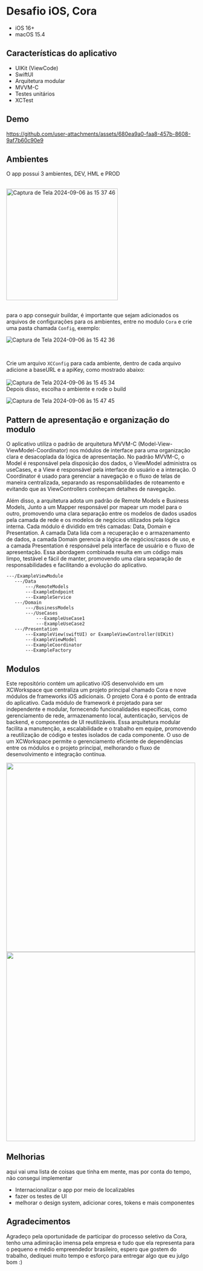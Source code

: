 # Desafio iOS, Cora
 - iOS 16+
 - macOS 15.4
   
## Características do aplicativo
 - UIKit (ViewCode)
 - SwiftUI
 - Arquitetura modular
 - MVVM-C
 - Testes unitários
 - XCTest
## Demo

https://github.com/user-attachments/assets/680ea9a0-faa8-457b-8608-9af7b60c90e9

## Ambientes
O app possui 3 ambientes, DEV, HML e PROD
<br>
<br>

<img width="295" alt="Captura de Tela 2024-09-06 às 15 37 46" src="https://github.com/user-attachments/assets/db8583ba-b352-49ac-a765-9959ca32e1fa">
<br>
<br>

para o app conseguir buildar, é importante que sejam adicionados os arquivos de configurações para os ambientes, entre no modulo `Cora` e crie uma pasta chamada `Config`, exemplo:
<br>


![Captura de Tela 2024-09-06 às 15 42 36](https://github.com/user-attachments/assets/7608cd77-d20f-4027-8d55-d4ac2755e51c)

<br>

Crie um arquivo `XCConfig` para cada ambiente, dentro de cada arquivo adicione a baseURL e a apiKey, como mostrado abaixo:
<br>
<br>
![Captura de Tela 2024-09-06 às 15 45 34](https://github.com/user-attachments/assets/2acb6be6-36b7-42a5-a4fc-1238717e2bb0)
<br>
Depois disso, escolha o ambiente e rode o build

![Captura de Tela 2024-09-06 às 15 47 45](https://github.com/user-attachments/assets/8eccb523-3ce9-4af8-9209-bd6ea01bd58d)


## Pattern de apresentação e organização do modulo
O aplicativo utiliza o padrão de arquitetura MVVM-C (Model-View-ViewModel-Coordinator) nos módulos de interface para uma organização clara e desacoplada da lógica de apresentação. No padrão MVVM-C, o Model é responsável pela disposição dos dados, o ViewModel administra os useCases, e a View é responsável pela interface do usuário e a interação. O Coordinator é usado para gerenciar a navegação e o fluxo de telas de maneira centralizada, separando as responsabilidades de roteamento e evitando que as ViewControllers conheçam detalhes de navegação.

Além disso, a arquitetura adota um padrão de Remote Models e Business Models, Junto a um Mapper responsável por mapear um model para o outro, promovendo uma clara separação entre os modelos de dados usados pela camada de rede e os modelos de negócios utilizados pela lógica interna. Cada módulo é dividido em três camadas: Data, Domain e Presentation. A camada Data lida com a recuperação e o armazenamento de dados, a camada Domain gerencia a lógica de negócios/casos de uso, e a camada Presentation é responsável pela interface de usuário e o fluxo de apresentação. Essa abordagem combinada resulta em um código mais limpo, testável e fácil de manter, promovendo uma clara separação de responsabilidades e facilitando a evolução do aplicativo.
```
---/ExampleViewModule
   ---/Data
       ---/RemoteModels
       ---ExampleEndpoint
       ---ExampleService
   ---/Domain
       ---/BusinessModels
       ---/UseCases
           ---ExampleUseCase1
           ---ExampleUseCase2
   ---/Presentation
       ---ExampleView(swiftUI) or ExampleViewController(UIKit)
       ---ExampleViewModel
       ---ExampleCoordinator
       ---ExampleFactory
```

## Modulos
Este repositório contém um aplicativo iOS desenvolvido em um XCWorkspace que centraliza um projeto principal chamado Cora e nove módulos de frameworks iOS adicionais. O projeto Cora é o ponto de entrada do aplicativo. Cada módulo de framework é projetado para ser independente e modular, fornecendo funcionalidades específicas, como gerenciamento de rede, armazenamento local, autenticação, serviços de backend, e componentes de UI reutilizáveis. Essa arquitetura modular facilita a manutenção, a escalabilidade e o trabalho em equipe, promovendo a reutilização de código e testes isolados de cada componente. O uso de um XCWorkspace permite o gerenciamento eficiente de dependências entre os módulos e o projeto principal, melhorando o fluxo de desenvolvimento e integração contínua.

<img src="https://github.com/user-attachments/assets/4778da58-d125-4986-bbc5-b61e01a04da6" width=500>

<img src="https://github.com/user-attachments/assets/e39cb604-45ee-4fb6-af95-0f3289e5f741" width=500>

## Melhorias
aqui vai uma lista de coisas que tinha em mente, mas por conta do tempo, não consegui implementar
- Internacionalizar o app por meio de localizables
- fazer os testes de UI
- melhorar o design system, adicionar cores, tokens e mais componentes

## Agradecimentos
Agradeço pela oportunidade de participar do processo seletivo da Cora, tenho uma adimiração imensa pela empresa e tudo que ela representa para o pequeno e médio empreendedor brasileiro, espero que gostem do trabalho, dediquei muito tempo e esforço para entregar algo que eu julgo bom :)
